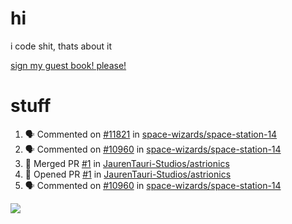 # hi
i code shit, thats about it

[sign my guest book! please!](https://github.com/Just-a-Unity-Dev/Just-a-Unity-Dev/issues/new?&body=Sign%20my%20guest%20book%20by%20placing%20your%20name%20in%20the%20title,%20how%27d%20you%20get%20to%20this%20page%20and%20why?%20Don%27t%20forget%20you%20have%20an%20entire%20notebook%20in%20your%20hands!)


# stuff
<!--START_SECTION:activity-->
1. 🗣 Commented on [#11821](https://github.com/space-wizards/space-station-14/issues/11821) in [space-wizards/space-station-14](https://github.com/space-wizards/space-station-14)
2. 🗣 Commented on [#10960](https://github.com/space-wizards/space-station-14/issues/10960) in [space-wizards/space-station-14](https://github.com/space-wizards/space-station-14)
3. 🎉 Merged PR [#1](https://github.com/JaurenTauri-Studios/astrionics/pull/1) in [JaurenTauri-Studios/astrionics](https://github.com/JaurenTauri-Studios/astrionics)
4. 💪 Opened PR [#1](https://github.com/JaurenTauri-Studios/astrionics/pull/1) in [JaurenTauri-Studios/astrionics](https://github.com/JaurenTauri-Studios/astrionics)
5. 🗣 Commented on [#10960](https://github.com/space-wizards/space-station-14/issues/10960) in [space-wizards/space-station-14](https://github.com/space-wizards/space-station-14)
<!--END_SECTION:activity-->

![](https://github-profile-summary-cards.vercel.app/api/cards/profile-details?username=Just-a-Unity-Dev&theme=solarized_dark)
